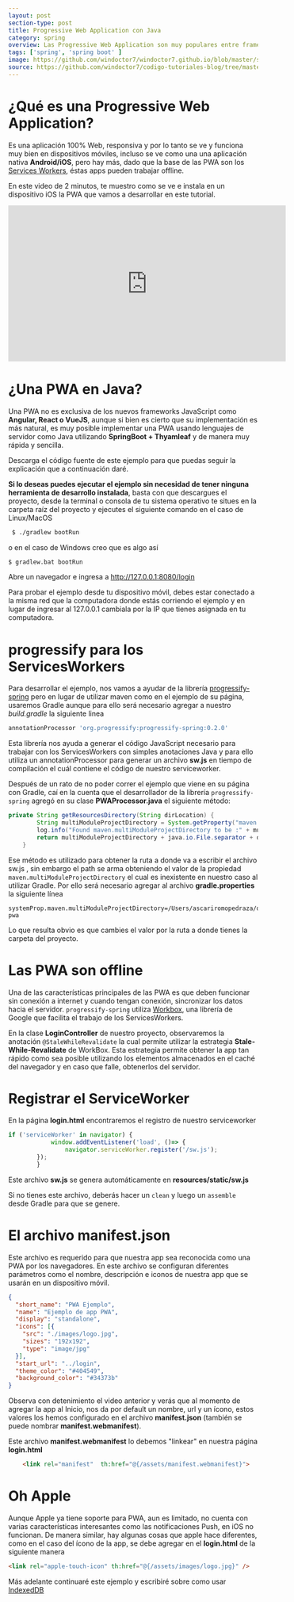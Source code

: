 ```yaml
---
layout: post
section-type: post
title: Progressive Web Application con Java
category: spring
overview: Las Progressive Web Application son muy populares entre frameworks JavaScript, sin embargo, esto no significa que en lenguajes de servidor tradicionales como Java no podamos implementar una PWA. En este tutorial te enseñaré como crear una PWA usando Spring Boot + Thyamleaf.
tags: ['spring', 'spring boot' ]
image: https://github.com/windoctor7/windoctor7.github.io/blob/master/static/img/pwa1.jpg
source: https://github.com/windoctor7/codigo-tutoriales-blog/tree/master/spring-pwa
---
```


# ¿Qué es una Progressive Web Application?

Es una aplicación 100% Web, responsiva y por lo tanto se ve y funciona muy bien en dispositivos móviles, incluso se ve como una  una aplicación nativa **Android/iOS**, pero hay más, dado que la base de las PWA son los [Services Workers](https://developers.google.com/web/fundamentals/primers/service-workers?hl=es), éstas apps pueden trabajar offline.

En este video de 2 minutos, te muestro como se ve e instala en un dispositivo iOS la PWA que vamos a desarrollar en este tutorial.

<center>
<iframe width="560" height="315" src="https://www.youtube.com/embed/VjA2BIMHJ9c" frameborder="0" allow="accelerometer; autoplay; encrypted-media; gyroscope; picture-in-picture" allowfullscreen></iframe>
</center>

# ¿Una PWA en Java?

Una PWA no es exclusiva de los nuevos frameworks JavaScript como **Angular, React o VueJS**, aunque si bien es cierto que su implementación es más natural, es muy posible implementar una PWA usando lenguajes de servidor como Java utilizando **SpringBoot + Thyamleaf** y de manera muy rápida y sencilla.

Descarga el código fuente de este ejemplo para que puedas seguir la explicación que a continuación daré.

**Si lo deseas puedes ejecutar el ejemplo sin necesidad de tener ninguna herramienta de desarrollo instalada**, basta
con que descargues el proyecto, desde la terminal o consola de tu sistema operativo te situes en la carpeta raíz del proyecto y ejecutes el siguiente comando en el caso de Linux/MacOS

```bash
 $ ./gradlew bootRun
 ```
 
 o en el caso de Windows creo que es algo así
 
 ```bash
 $ gradlew.bat bootRun
 ```
 
Abre un navegador e ingresa a http://127.0.0.1:8080/login

Para probar el ejemplo desde tu dispositivo móvil, debes estar conectado a la misma red que la computadora donde estás corriendo el ejemplo y en lugar de ingresar al 127.0.0.1 cambiala por la IP que tienes asignada en tu computadora.

# progressify para los ServicesWorkers

Para desarrollar el ejemplo, nos vamos a ayudar de la librería [progressify-spring](https://github.com/navkm/progressify-spring) pero en lugar de utilizar maven como en el ejemplo de su página, usaremos Gradle aunque para ello será necesario agregar a nuestro *build.gradle* la siguiente linea

```groovy
annotationProcessor 'org.progressify:progressify-spring:0.2.0'
```

Esta librería nos ayuda a generar el código JavaScript necesario para trabajar con los ServicesWorkers con simples anotaciones Java y para ello utiliza un annotationProcessor para generar un archivo **sw.js** en tiempo de compilación el cuál contiene el código de nuestro serviceworker.

Después de un rato de no poder correr el ejemplo que viene en su página con Gradle, caí en la cuenta que el desarrollador de la librería ``progressify-spring`` agregó en su clase **PWAProcessor.java** el siguiente método:

```java
private String getResourcesDirectory(String dirLocation) {
        String multiModuleProjectDirectory = System.getProperty("maven.multiModuleProjectDirectory");
        log.info("Found maven.multiModuleProjectDirectory to be :" + multiModuleProjectDirectory);
        return multiModuleProjectDirectory + java.io.File.separator + dirLocation;
    }
```

Ese método es utilizado para obtener la ruta a donde va a escribir el archivo sw.js , sin embargo el path se arma obteniendo el valor de la propiedad ``maven.multiModuleProjectDirectory`` el cual es inexistente en nuestro caso al utilizar Gradle. Por ello será necesario agregar al archivo **gradle.properties** la siguiente línea

```properties
systemProp.maven.multiModuleProjectDirectory=/Users/ascariromopedraza/demo-pwa
```

Lo que resulta obvio es que cambies el valor por la ruta a donde tienes la carpeta del proyecto.

# Las PWA son offline

Una de las características principales de las PWA es que deben funcionar sin conexión a internet y cuando tengan conexión, sincronizar los datos hacia el servidor. ``progressify-spring`` utiliza [Workbox](https://developers.google.com/web/tools/workbox/modules/workbox-strategies), una librería de Google que facilita el trabajo de los ServicesWorkers.

En la clase **LoginController** de nuestro proyecto, observaremos la anotación ``@StaleWhileRevalidate`` la cual permite utilizar la estrategia **Stale-While-Revalidate** de WorkBox. Esta estrategia permite obtener la app tan rápido como sea posible utilizando los elementos almacenados en el caché del navegador y en caso que falle, obtenerlos del servidor.

# Registrar el ServiceWorker

En la página **login.html** encontraremos el registro de nuestro serviceworker

```javascript
if ('serviceWorker' in navigator) {
            window.addEventListener('load', ()=> {
                navigator.serviceWorker.register('/sw.js');
        });
        }
```

Este archivo **sw.js** se genera automáticamente en **resources/static/sw.js** 

Si no tienes este archivo, deberás hacer un ``clean`` y luego un ``assemble`` desde Gradle para que se genere.

# El archivo manifest.json

Este archivo es requerido para que nuestra app sea reconocida como una PWA por los navegadores. En este archivo se configuran diferentes parámetros como el nombre, descripción e iconos de nuestra app que se usarán en un dispositivo móvil.

```json
{
  "short_name": "PWA Ejemplo",
  "name": "Ejemplo de app PWA",
  "display": "standalone",
  "icons": [{
    "src": "./images/logo.jpg",
    "sizes": "192x192",
    "type": "image/jpg"
  }],
  "start_url": "../login",
  "theme_color": "#404549",
  "background_color": "#34373b"
}
```

Observa con detenimiento el video anterior y verás que al momento de agregar la app al Inicio, nos da por default un nombre, url y un ícono, estos valores los hemos configurado en el archivo **manifest.json** (también se puede nombrar **manifest.webmanifest**).

Este archivo **manifest.webmanifest** lo debemos "linkear" en nuestra página **login.html**
    
```html    
    <link rel="manifest"  th:href="@{/assets/manifest.webmanifest}">
```
    
# Oh Apple
Aunque Apple ya tiene soporte para PWA, aun es limitado, no cuenta con varias características interesantes como las notificaciones Push, en iOS no funcionan. De manera similar, hay algunas cosas que apple hace diferentes, como en el caso del ícono de la app, se debe agregar en el **login.html** de la siguiente manera

```html
<link rel="apple-touch-icon" th:href="@{/assets/images/logo.jpg}" />
````

Más adelante continuaré este ejemplo y escribiré sobre como usar [IndexedDB](https://developer.mozilla.org/es/docs/Web/API/IndexedDB_API/Usando_IndexedDB)
